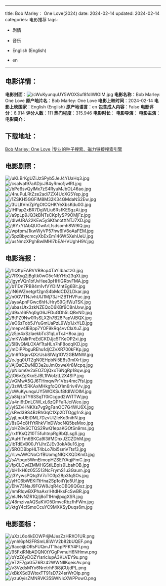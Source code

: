 
---
title: Bob Marley︰ One Love(2024)
date: 2024-02-14
updated: 2024-02-14
categories: 电影推荐
tags:
- 剧情
- 音乐

- English (English)
- en
---


> 

## **电影详情**：

**电影封面**：<img src="https://image.tmdb.org/t/p/w200/cWuKyunquUY5WOXSuf8fdIWlOIM.jpg" alt="/cWuKyunquUY5WOXSuf8fdIWlOIM.jpg" title="/cWuKyunquUY5WOXSuf8fdIWlOIM.jpg">
**电影名称**：Bob Marley: One Love
**原产地片名**：Bob Marley: One Love
**电影上映时间**：2024-02-14
**电影上映国家**：English (English)
**原产地语言**：en
**包含成人内容**：False
**电影评分**：6.914
**评分人数**：111
**热门程度**：315.946
**电影时长**：
**电影导演**：
**电影主演**：
**电影简介**：

## **下载地址**：
[Bob Marley: One Love |专业的种子搜索、磁力链接搜索引擎](https://movie.amd794.com:2083/?search=Bob%20Marley%3A%20One%20Love&ordering=&mode=match_phrase&page_size=10&page=1)
 

## **电影剧照**：
<img src="https://image.tmdb.org/t/p/original/uKLBrKgUZiJzSPyb5JeJ4YUaHq3.jpg" alt="/uKLBrKgUZiJzSPyb5JeJ4YUaHq3.jpg" title="/uKLBrKgUZiJzSPyb5JeJ4YUaHq3.jpg"><img src="https://image.tmdb.org/t/p/original/csaIvat97aADjcJ84yRmo1jwlRI.jpg" alt="/csaIvat97aADjcJ84yRmo1jwlRI.jpg" title="/csaIvat97aADjcJ84yRmo1jwlRI.jpg"><img src="https://image.tmdb.org/t/p/original/bPe6svQylMx7zS4RyuMJbOL46ao.jpg" alt="/bPe6svQylMx7zS4RyuMJbOL46ao.jpg" title="/bPe6svQylMx7zS4RyuMJbOL46ao.jpg"><img src="https://image.tmdb.org/t/p/original/4nuPuLRtZze2adi7ZX4UoXG5Yep.jpg" alt="/4nuPuLRtZze2adi7ZX4UoXG5Yep.jpg" title="/4nuPuLRtZze2adi7ZX4UoXG5Yep.jpg"><img src="https://image.tmdb.org/t/p/original/1ZSKH5GGFlM8M32K34GMdaNS2Ew.jpg" alt="/1ZSKH5GGFlM8M32K34GMdaNS2Ew.jpg" title="/1ZSKH5GGFlM8M32K34GMdaNS2Ew.jpg"><img src="https://image.tmdb.org/t/p/original/3ULltVmZpYgOtCQHKYeXbsKdu0G.jpg" alt="/3ULltVmZpYgOtCQHKYeXbsKdu0G.jpg" title="/3ULltVmZpYgOtCQHKYeXbsKdu0G.jpg"><img src="https://image.tmdb.org/t/p/original/lHPap2xBR7DgWLiu6RsfKESgzAi.jpg" alt="/lHPap2xBR7DgWLiu6RsfKESgzAi.jpg" title="/lHPap2xBR7DgWLiu6RsfKESgzAi.jpg"><img src="https://image.tmdb.org/t/p/original/a9pLp9JQ3kBNTsCKp1ySP9OMjFz.jpg" alt="/a9pLp9JQ3kBNTsCKp1ySP9OMjFz.jpg" title="/a9pLp9JQ3kBNTsCKp1ySP9OMjFz.jpg"><img src="https://image.tmdb.org/t/p/original/dIwURA22KEw5ySKfanotXNTJ7XD.jpg" alt="/dIwURA22KEw5ySKfanotXNTJ7XD.jpg" title="/dIwURA22KEw5ySKfanotXNTJ7XD.jpg"><img src="https://image.tmdb.org/t/p/original/j6YxYtAbQUGwArLfsdsomh8W9IQ.jpg" alt="/j6YxYtAbQUGwArLfsdsomh8W9IQ.jpg" title="/j6YxYtAbQUGwArLfsdsomh8W9IQ.jpg"><img src="https://image.tmdb.org/t/p/original/wpfpmJ1kwWyVP57hw6IV6oAaFEM.jpg" alt="/wpfpmJ1kwWyVP57hw6IV6oAaFEM.jpg" title="/wpfpmJ1kwWyVP57hw6IV6oAaFEM.jpg"><img src="https://image.tmdb.org/t/p/original/5pzBbycmcyXbExEm146W5XehUeU.jpg" alt="/5pzBbycmcyXbExEm146W5XehUeU.jpg" title="/5pzBbycmcyXbExEm146W5XehUeU.jpg"><img src="https://image.tmdb.org/t/p/original/usNmzXPghBwlMHI7bEAHVUghH9V.jpg" alt="/usNmzXPghBwlMHI7bEAHVUghH9V.jpg" title="/usNmzXPghBwlMHI7bEAHVUghH9V.jpg">

## **电影海报**：
<img src="https://image.tmdb.org/t/p/original/1lQftpEARVVB9op4TaYiIbactzG.jpg" alt="/1lQftpEARVVB9op4TaYiIbactzG.jpg" title="/1lQftpEARVVB9op4TaYiIbactzG.jpg"><img src="https://image.tmdb.org/t/p/original/7RXyg2jBgItk0wG5eNbYHb23qXt.jpg" alt="/7RXyg2jBgItk0wG5eNbYHb23qXt.jpg" title="/7RXyg2jBgItk0wG5eNbYHb23qXt.jpg"><img src="https://image.tmdb.org/t/p/original/jgynVQn1bfJvHee3pHHlGRbvFMA.jpg" alt="/jgynVQn1bfJvHee3pHHlGRbvFMA.jpg" title="/jgynVQn1bfJvHee3pHHlGRbvFMA.jpg"><img src="https://image.tmdb.org/t/p/original/b11Dn7PB84m1vfVYDIMhtEg6Bit.jpg" alt="/b11Dn7PB84m1vfVYDIMhtEg6Bit.jpg" title="/b11Dn7PB84m1vfVYDIMhtEg6Bit.jpg"><img src="https://image.tmdb.org/t/p/original/iN6WZnetgrf2gnS4bMdCDZLDkar.jpg" alt="/iN6WZnetgrf2gnS4bMdCDZLDkar.jpg" title="/iN6WZnetgrf2gnS4bMdCDZLDkar.jpg"><img src="https://image.tmdb.org/t/p/original/n0GVTNJvhUlJ1Mj73JHZBTHVFuc.jpg" alt="/n0GVTNJvhUlJ1Mj73JHZBTHVFuc.jpg" title="/n0GVTNJvhUlJ1Mj73JHZBTHVFuc.jpg"><img src="https://image.tmdb.org/t/p/original/ayaApnFGwc6hHJHry59GjfWuTSK.jpg" alt="/ayaApnFGwc6hHJHry59GjfWuTSK.jpg" title="/ayaApnFGwc6hHJHry59GjfWuTSK.jpg"><img src="https://image.tmdb.org/t/p/original/ubasUtx3zkNZEQoD6KBf9C8nUxw.jpg" alt="/ubasUtx3zkNZEQoD6KBf9C8nUxw.jpg" title="/ubasUtx3zkNZEQoD6KBf9C8nUxw.jpg"><img src="https://image.tmdb.org/t/p/original/d9xa16FAq0gG6JFDuGDh5LQBvND.jpg" alt="/d9xa16FAq0gG6JFDuGDh5LQBvND.jpg" title="/d9xa16FAq0gG6JFDuGDh5LQBvND.jpg"><img src="https://image.tmdb.org/t/p/original/8tPZ9Nw0RsSLX2h7B28PapVJBQX.jpg" alt="/8tPZ9Nw0RsSLX2h7B28PapVJBQX.jpg" title="/8tPZ9Nw0RsSLX2h7B28PapVJBQX.jpg"><img src="https://image.tmdb.org/t/p/original/eO6zTob5JYuGmUaPzL9Wp1JxYLB.jpg" alt="/eO6zTob5JYuGmUaPzL9Wp1JxYLB.jpg" title="/eO6zTob5JYuGmUaPzL9Wp1JxYLB.jpg"><img src="https://image.tmdb.org/t/p/original/mepv4lEBpp7YOF9kRq4vvClaXuZ.jpg" alt="/mepv4lEBpp7YOF9kRq4vvClaXuZ.jpg" title="/mepv4lEBpp7YOF9kRq4vvClaXuZ.jpg"><img src="https://image.tmdb.org/t/p/original/z5je4xSzIaekbTc31qLoTxJH8oa.jpg" alt="/z5je4xSzIaekbTc31qLoTxJH8oa.jpg" title="/z5je4xSzIaekbTc31qLoTxJH8oa.jpg"><img src="https://image.tmdb.org/t/p/original/mKWalirPreEdCKDJjc5TKeOP2xi.jpg" alt="/mKWalirPreEdCKDJjc5TKeOP2xi.jpg" title="/mKWalirPreEdCKDJjc5TKeOP2xi.jpg"><img src="https://image.tmdb.org/t/p/original/5lBvQMLOXAfTtaHLn7nF8odqlKD.jpg" alt="/5lBvQMLOXAfTtaHLn7nF8odqlKD.jpg" title="/5lBvQMLOXAfTtaHLn7nF8odqlKD.jpg"><img src="https://image.tmdb.org/t/p/original/mDiPPbguREhu1djCZvXR700kFKp.jpg" alt="/mDiPPbguREhu1djCZvXR700kFKp.jpg" title="/mDiPPbguREhu1djCZvXR700kFKp.jpg"><img src="https://image.tmdb.org/t/p/original/tn6fGquvQXzUsbSIWg1OV2GBMNW.jpg" alt="/tn6fGquvQXzUsbSIWg1OV2GBMNW.jpg" title="/tn6fGquvQXzUsbSIWg1OV2GBMNW.jpg"><img src="https://image.tmdb.org/t/p/original/eJgq0UTZgN0EHpbNi5E8s3mIXrf.jpg" alt="/eJgq0UTZgN0EHpbNi5E8s3mIXrf.jpg" title="/eJgq0UTZgN0EHpbNi5E8s3mIXrf.jpg"><img src="https://image.tmdb.org/t/p/original/AjQsCZwNID3e2uJmOxweXr8Mcpq.jpg" alt="/AjQsCZwNID3e2uJmOxweXr8Mcpq.jpg" title="/AjQsCZwNID3e2uJmOxweXr8Mcpq.jpg"><img src="https://image.tmdb.org/t/p/original/pNiom0v2aEOZOjQxxT6NgRp18qw.jpg" alt="/pNiom0v2aEOZOjQxxT6NgRp18qw.jpg" title="/pNiom0v2aEOZOjQxxT6NgRp18qw.jpg"><img src="https://image.tmdb.org/t/p/original/jO6vZgKkoEJBL1lWoIztL2X4SIP.jpg" alt="/jO6vZgKkoEJBL1lWoIztL2X4SIP.jpg" title="/jO6vZgKkoEJBL1lWoIztL2X4SIP.jpg"><img src="https://image.tmdb.org/t/p/original/vGMwA5QJ6THmqwPr1Vbs4mc7fsl.jpg" alt="/vGMwA5QJ6THmqwPr1Vbs4mc7fsl.jpg" title="/vGMwA5QJ6THmqwPr1Vbs4mc7fsl.jpg"><img src="https://image.tmdb.org/t/p/original/3zWLt5RKAxMHkgfoQO1m6riv4Vv.jpg" alt="/3zWLt5RKAxMHkgfoQO1m6riv4Vv.jpg" title="/3zWLt5RKAxMHkgfoQO1m6riv4Vv.jpg"><img src="https://image.tmdb.org/t/p/original/cWuKyunquUY5WOXSuf8fdIWlOIM.jpg" alt="/cWuKyunquUY5WOXSuf8fdIWlOIM.jpg" title="/cWuKyunquUY5WOXSuf8fdIWlOIM.jpg"><img src="https://image.tmdb.org/t/p/original/a8kjzaTY6SSqTf0iCcgpd2WiTTW.jpg" alt="/a8kjzaTY6SSqTf0iCcgpd2WiTTW.jpg" title="/a8kjzaTY6SSqTf0iCcgpd2WiTTW.jpg"><img src="https://image.tmdb.org/t/p/original/u4ni6tDnLCWLxL6zQPFaRJciWeo.jpg" alt="/u4ni6tDnLCWLxL6zQPFaRJciWeo.jpg" title="/u4ni6tDnLCWLxL6zQPFaRJciWeo.jpg"><img src="https://image.tmdb.org/t/p/original/yISZvHNKXs7vg9gFanOC7G4WU6X.jpg" alt="/yISZvHNKXs7vg9gFanOC7G4WU6X.jpg" title="/yISZvHNKXs7vg9gFanOC7G4WU6X.jpg"><img src="https://image.tmdb.org/t/p/original/sRvd39S4BzRhGqC1Xp2DTOgg1nS.jpg" alt="/sRvd39S4BzRhGqC1Xp2DTOgg1nS.jpg" title="/sRvd39S4BzRhGqC1Xp2DTOgg1nS.jpg"><img src="https://image.tmdb.org/t/p/original/yjLnoUEiDML7DzvUlZIeKq3nihN.jpg" alt="/yjLnoUEiDML7DzvUlZIeKq3nihN.jpg" title="/yjLnoUEiDML7DzvUlZIeKq3nihN.jpg"><img src="https://image.tmdb.org/t/p/original/8sG4c8HYtRhkV1nDWocNQ5beMxo.jpg" alt="/8sG4c8HYtRhkV1nDWocNQ5beMxo.jpg" title="/8sG4c8HYtRhkV1nDWocNQ5beMxo.jpg"><img src="https://image.tmdb.org/t/p/original/oHZ8vSCTQS2RwQ1epaKGOtSn9ms.jpg" alt="/oHZ8vSCTQS2RwQ1epaKGOtSn9ms.jpg" title="/oHZ8vSCTQS2RwQ1epaKGOtSn9ms.jpg"><img src="https://image.tmdb.org/t/p/original/rxffKsQ210T5fuhtnpRg9bQLsgS.jpg" alt="/rxffKsQ210T5fuhtnpRg9bQLsgS.jpg" title="/rxffKsQ210T5fuhtnpRg9bQLsgS.jpg"><img src="https://image.tmdb.org/t/p/original/AuHlTm6BKCa9l3ifMDnxJZCZDhM.jpg" alt="/AuHlTm6BKCa9l3ifMDnxJZCZDhM.jpg" title="/AuHlTm6BKCa9l3ifMDnxJZCZDhM.jpg"><img src="https://image.tmdb.org/t/p/original/ibTdEvB00JYlJhrZJEv3okA8u16.jpg" alt="/ibTdEvB00JYlJhrZJEv3okA8u16.jpg" title="/ibTdEvB00JYlJhrZJEv3okA8u16.jpg"><img src="https://image.tmdb.org/t/p/original/5RODBbpHLT4bLo7ibi5smVTtsf3.jpg" alt="/5RODBbpHLT4bLo7ibi5smVTtsf3.jpg" title="/5RODBbpHLT4bLo7ibi5smVTtsf3.jpg"><img src="https://image.tmdb.org/t/p/original/rLvvAWCNoCrfBUomgNIQKXQDKmD.jpg" alt="/rLvvAWCNoCrfBUomgNIQKXQDKmD.jpg" title="/rLvvAWCNoCrfBUomgNIQKXQDKmD.jpg"><img src="https://image.tmdb.org/t/p/original/sAYpqo5WmElmopHZSElYAqjiFmC.jpg" alt="/sAYpqo5WmElmopHZSElYAqjiFmC.jpg" title="/sAYpqo5WmElmopHZSElYAqjiFmC.jpg"><img src="https://image.tmdb.org/t/p/original/fpCLCwlZMMHGStiLBpis9LbahOB.jpg" alt="/fpCLCwlZMMHGStiLBpis9LbahOB.jpg" title="/fpCLCwlZMMHGStiLBpis9LbahOB.jpg"><img src="https://image.tmdb.org/t/p/original/bH1kH6z055513NcFrymS1u3Gaum.jpg" alt="/bH1kH6z055513NcFrymS1u3Gaum.jpg" title="/bH1kH6z055513NcFrymS1u3Gaum.jpg"><img src="https://image.tmdb.org/t/p/original/j3YywsPQtq3V7cTO3p28p3fqSOs.jpg" alt="/j3YywsPQtq3V7cTO3p28p3fqSOs.jpg" title="/j3YywsPQtq3V7cTO3p28p3fqSOs.jpg"><img src="https://image.tmdb.org/t/p/original/yHC6bWEKiTtHna2Sp1oiIYjo5Uf.jpg" alt="/yHC6bWEKiTtHna2Sp1oiIYjo5Uf.jpg" title="/yHC6bWEKiTtHna2Sp1oiIYjo5Uf.jpg"><img src="https://image.tmdb.org/t/p/original/EhV73NaJ9FGW8JqR4oDBQ9QGsz.jpg" alt="/EhV73NaJ9FGW8JqR4oDBQ9QGsz.jpg" title="/EhV73NaJ9FGW8JqR4oDBQ9QGsz.jpg"><img src="https://image.tmdb.org/t/p/original/nmRlqwBXPhaAxrIHtdHksFcSwBR.jpg" alt="/nmRlqwBXPhaAxrIHtdHksFcSwBR.jpg" title="/nmRlqwBXPhaAxrIHtdHksFcSwBR.jpg"><img src="https://image.tmdb.org/t/p/original/eIJNvNZR1QjIj8oT1HmjlpxgXSR.jpg" alt="/eIJNvNZR1QjIj8oT1HmjlpxgXSR.jpg" title="/eIJNvNZR1QjIj8oT1HmjlpxgXSR.jpg"><img src="https://image.tmdb.org/t/p/original/48mzivaAQSaKVO5DmvcRbzfhFWm.jpg" alt="/48mzivaAQSaKVO5DmvcRbzfhFWm.jpg" title="/48mzivaAQSaKVO5DmvcRbzfhFWm.jpg"><img src="https://image.tmdb.org/t/p/original/ktgY4cISmoCcuYC9MXKSyDuqs6m.jpg" alt="/ktgY4cISmoCcuYC9MXKSyDuqs6m.jpg" title="/ktgY4cISmoCcuYC9MXKSyDuqs6m.jpg">

## **电影图标**：
<img src="https://image.tmdb.org/t/p/original/uXzL6o4kEOWP4jMJesZzHRXO1UR.png" alt="/uXzL6o4kEOWP4jMJesZzHRXO1UR.png" title="/uXzL6o4kEOWP4jMJesZzHRXO1UR.png"><img src="https://image.tmdb.org/t/p/original/ynhl6pN2FRSmL8lWrV2b82bUQEF.png" alt="/ynhl6pN2FRSmL8lWrV2b82bUQEF.png" title="/ynhl6pN2FRSmL8lWrV2b82bUQEF.png"><img src="https://image.tmdb.org/t/p/original/9aceijbORsFUQmJT1hapPFKY4FI.png" alt="/9aceijbORsFUQmJT1hapPFKY4FI.png" title="/9aceijbORsFUQmJT1hapPFKY4FI.png"><img src="https://image.tmdb.org/t/p/original/95FxiRNbADQN0tYGgPvmuH6NHmw.png" alt="/95FxiRNbADQN0tYGgPvmuH6NHmw.png" title="/95FxiRNbADQN0tYGgPvmuH6NHmw.png"><img src="https://image.tmdb.org/t/p/original/oYzZ6yDOZYlsrlcIupA3KLVEY9u.png" alt="/oYzZ6yDOZYlsrlcIupA3KLVEY9u.png" title="/oYzZ6yDOZYlsrlcIupA3KLVEY9u.png"><img src="https://image.tmdb.org/t/p/original/eT2F7gaG5Z6Rz42WWNIlKqeisAv.png" alt="/eT2F7gaG5Z6Rz42WWNIlKqeisAv.png" title="/eT2F7gaG5Z6Rz42WWNIlKqeisAv.png"><img src="https://image.tmdb.org/t/p/original/v3VzdsMYx6NretrhF3i8jCUjdPL.png" alt="/v3VzdsMYx6NretrhF3i8jCUjdPL.png" title="/v3VzdsMYx6NretrhF3i8jCUjdPL.png"><img src="https://image.tmdb.org/t/p/original/xBkXSd3WtoxTT91sD724srWrOIp.png" alt="/xBkXSd3WtoxTT91sD724srWrOIp.png" title="/xBkXSd3WtoxTT91sD724srWrOIp.png"><img src="https://image.tmdb.org/t/p/original/yzu0yisZMNRVK35SWNIxXWPPowO.png" alt="/yzu0yisZMNRVK35SWNIxXWPPowO.png" title="/yzu0yisZMNRVK35SWNIxXWPPowO.png">
